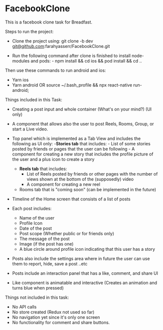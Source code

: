 # FacebookClone

This is a facebook clone task for Breadfast.

Steps to run the project:

- Clone the project using:
  git clone -b dev git@github.com:farahyasserr/FacebookClone.git

- Run the following command after clone is finished to install node-modules and pods:
      - npm install && cd ios && pod install && cd ..


Then use these commands to run android and ios:
- Yarn ios
- Yarn android   OR  source ~/.bash_profile && npx react-native run-android;



Things included in this Task:
- Creating a post input and whole container (What's on your mind?) (UI only)
- A component that allows also the user to post Reels, Rooms, Group, or start a Live video.
- Top panel which is implemented as a Tab View and includes the following as UI only:
     -**Stories tab** that includes: 
          - List of some stories posted by friends or pages that the user can be following
          - A component for creating a new story that includes the profile picture of the user and a plus icon to create a story
     - **Reels tab** that includes: 
          - List of Reels posted by friends or other pages with the number of views shown at the bottom of the (supposedly) video
          - A component for creating a new reel
     - Rooms tab that is "coming soon" (can be implemented in the future)
- Timeline of the Home screen that consists of a list of posts
- Each post includes:
     - Name of the user
     - Profile Icon
     - Date of the post
     - Post scope (Whether public or for friends only)
     - The message of the post
     - Image (if the post has one)
     - A blue circle around profile icon indicating that this user has a story

- Posts also include the settings area where in future the user can use them to report, hide, save a post ..etc
- Posts include an interaction panel that has a like, comment, and share UI 
- Like component is animatable and interactive (Creates an animation and turns blue when pressed)



Things not included in this task:
- No API calls
- No store created (Redux not used so far)
- No navigation yet since it's only one screen
- No functionality for comment and share buttons.
